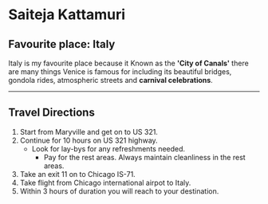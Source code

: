 # Saiteja Kattamuri

## Favourite place: Italy

Italy is my favourite place because it Known
as the **'City of Canals'** there are many things Venice is famous for including its beautiful bridges, gondola rides, atmospheric streets and **carnival celebrations**.
***

## Travel Directions

1. Start from Maryville and get on to US 321.
1. Continue for 10 hours on US 321 highway.
   * Look for lay-bys for any refreshments needed.
        * Pay for the rest areas. Always maintain cleanliness in the rest areas.
1. Take an exit 11 on to Chicago IS-71.
1. Take flight from Chicago international airpot to Italy.
1. Within 3 hours of duration you will reach to your destination.

